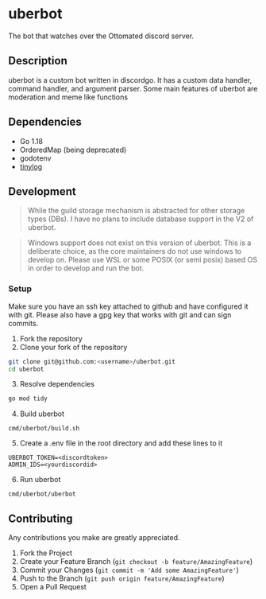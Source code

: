 # uberbot

The bot that watches over the Ottomated discord server.

## Description

uberbot is a custom bot written in discordgo. It has a custom data handler, command handler, and argument parser. 
Some main features of uberbot are moderation and meme like functions

## Dependencies
* Go 1.18
* OrderedMap (being deprecated)
* godotenv
* [tinylog](https://github.com/ubergeek77/tinylog)

## Development

> While the guild storage mechanism is abstracted for other storage types (DBs). I have no plans to include database support in the V2 of uberbot.

> Windows support does not exist on this version of uberbot. This is a deliberate choice, as the core maintainers do not use windows to develop on. Please use WSL or some POSIX (or semi posix) based OS in order to develop and run the bot.

### Setup
Make sure you have an ssh key attached to github and have configured it with git. Please also have a gpg key that works with git and can sign commits.

1. Fork the repository
2. Clone your fork of the repository
```sh
git clone git@github.com:<username>/uberbot.git
cd uberbot
```
3. Resolve dependencies
```sh
go mod tidy
```
4. Build uberbot
```shell
cmd/uberbot/build.sh
```
5. Create a .env file in the root directory and add these lines to it
```shell
UBERBOT_TOKEN=<discordtoken>
ADMIN_IDS=<yourdiscordid>
```
6. Run uberbot
```shell
cmd/uberbot/uberbot
```

## Contributing
Any contributions you make are greatly appreciated.

1. Fork the Project
2. Create your Feature Branch (`git checkout -b feature/AmazingFeature`)
3. Commit your Changes (`git commit -m 'Add some AmazingFeature'`)
4. Push to the Branch (`git push origin feature/AmazingFeature`)
5. Open a Pull Request
